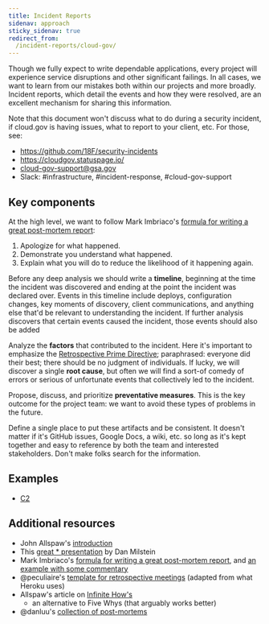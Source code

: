 ```yaml
---
title: Incident Reports
sidenav: approach
sticky_sidenav: true
redirect_from:
  /incident-reports/cloud-gov/
---
```


Though we fully expect to write dependable applications, every project will
experience service disruptions and other significant failings. In all cases,
we want to learn from our mistakes both within our projects and more broadly.
Incident reports, which detail the events and how they were resolved, are an
excellent mechanism for sharing this information.

Note that this document won't discuss what to do during a security incident,
if cloud.gov is having issues, what to report to your client, etc. For those,
see:
* https://github.com/18F/security-incidents
* https://cloudgov.statuspage.io/
* cloud-gov-support@gsa.gov
* Slack: #infrastructure, #incident-response, #cloud-gov-support

## Key components
At the high level, we want to follow Mark Imbriaco's [formula for writing a great post-mortem report](https://www.digitalocean.com/company/blog/inside-digitalocean-mark-imbriaco/#departing-from-github):
1. Apologize for what happened.
1. Demonstrate you understand what happened.
1. Explain what you will do to reduce the likelihood of it happening again.

Before any deep analysis we should write a **timeline**, beginning at the time
the incident was discovered and ending at the point the incident was declared
over. Events in this timeline include deploys, configuration changes, key
moments of discovery, client communications, and anything else that'd be
relevant to understanding the incident. If further analysis discovers that
certain events caused the incident, those events should also be added

Analyze the **factors** that contributed to the incident. Here it's important
to emphasize the [Retrospective Prime
Directive](https://retrospectivewiki.org/index.php?title=The_Prime_Directive);
paraphrased: everyone did their best; there should be no judgment of
individuals. If lucky, we will discover a single **root cause**, but often we
will find a sort-of comedy of errors or serious of unfortunate events that
collectively led to the incident.

Propose, discuss, and prioritize **preventative measures**. This is the key
outcome for the project team: we want to avoid these types of problems in the
future.

Define a single place to put these artifacts and be consistent. It doesn't
matter if it's GitHub issues, Google Docs, a wiki, etc. so long as it's kept
together and easy to reference by both the team and interested stakeholders.
Don't make folks search for the information.

## Examples
* [C2](./C2/c2-outage-report-2016-08-10.pdf)

## Additional resources
* John Allspaw's [introduction](https://codeascraft.com/2012/05/22/blameless-postmortems/)
* This [great * presentation](http://www.slideshare.net/danmil30/how-to-run-a-postmortem-with-humans-not-robots-velocity-2013) by Dan Milstein
* Mark Imbriaco's [formula for writing a great post-mortem report](https://www.digitalocean.com/company/blog/inside-digitalocean-mark-imbriaco/#departing-from-github),
  and [an example with some commentary](https://medium.com/@faruque/post-mortem-communication-789f396c7dd6#.t1u4ziduf)
* @peculiaire's [template for retrospective meetings](https://github.com/peculiaire/incident-lifecycle/blob/master/retrotemplate.md)
  (adapted from what Heroku uses)
* Allspaw's article on [Infinite How's](https://www.oreilly.com/ideas/the-infinite-hows)
  - an alternative to Five Whys (that arguably works better)
* @danluu's [collection of post-mortems](https://github.com/danluu/post-mortems)
